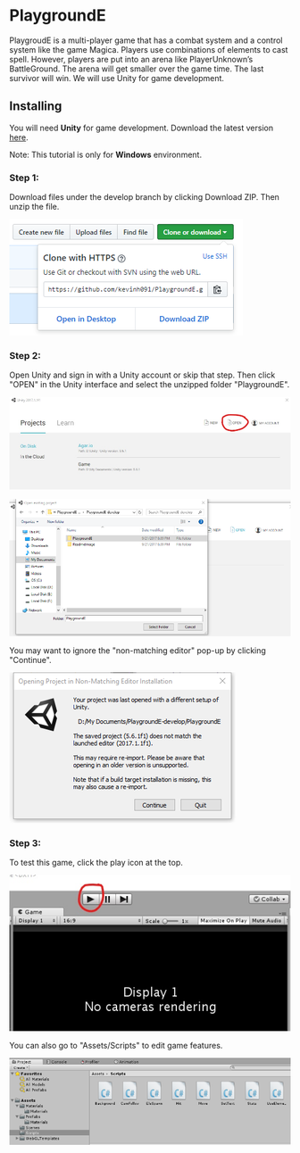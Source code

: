 # PlaygroundE

PlaygroudE is a multi-player game that has a combat system and a control system like the game Magica. 
Players use combinations of elements to cast spell. However, players are put into an arena like PlayerUnknown’s BattleGround. 
The arena will get smaller over the game time. The last survivor will win. We will use Unity for game development.

## Installing

You will need **Unity** for game development. Download the latest version 
[here](https://store.unity.com/download?ref=personal "Unity Personal").

Note: This tutorial is only for **Windows** environment.

### Step 1:

Download files under the develop branch by clicking Download ZIP. Then unzip the file.

![1](ReadmeImage/1.png "1")

### Step 2:

Open Unity and sign in with a Unity account or skip that step. Then click "OPEN" in the Unity interface and select the unzipped folder
"PlaygroundE".

![2](ReadmeImage/2.jpg "2")

![3](ReadmeImage/3.png "3")

You may want to ignore the "non-matching editor" pop-up by clicking "Continue".

![4](ReadmeImage/4.png "4")

### Step 3:

To test this game, click the play icon at the top. 

![5](ReadmeImage/5.jpg "5")

You can also go to "Assets/Scripts" to edit game features.

![6](ReadmeImage/6.png "6")

